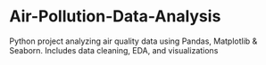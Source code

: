 # Air-Pollution-Data-Analysis
Python project analyzing air quality data using Pandas, Matplotlib &amp; Seaborn. Includes data cleaning, EDA, and visualizations
